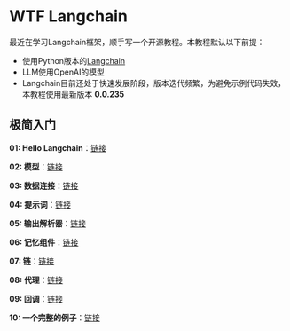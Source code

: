 # WTF Langchain

最近在学习Langchain框架，顺手写一个开源教程。本教程默认以下前提：
- 使用Python版本的[Langchain](https://github.com/hwchase17/langchain)
- LLM使用OpenAI的模型
- Langchain目前还处于快速发展阶段，版本迭代频繁，为避免示例代码失效，本教程使用最新版本 **0.0.235**
## 极简入门

**01: Hello Langchain**：[链接](https://github.com/sugarforever/wtf-langchain/tree/main/01_Hello_Langchain)

**02: 模型**：[链接](https://github.com/sugarforever/wtf-langchain/tree/main/02_Models)

**03: 数据连接**：[链接](https://github.com/sugarforever/wtf-langchain/tree/main/03_Data_Connections)

**04: 提示词**：[链接](https://github.com/sugarforever/wtf-langchain/tree/main/04_Prompts)

**05: 输出解析器**：[链接](https://github.com/sugarforever/wtf-langchain/tree/main/05_Output_Parsers)

**06: 记忆组件**：[链接](https://github.com/sugarforever/wtf-langchain/tree/main/06_Memory)

**07: 链**：[链接](https://github.com/sugarforever/wtf-langchain/tree/main/07_Chains)

**08: 代理**：[链接](https://github.com/sugarforever/wtf-langchain/tree/main/08_Agents)

**09: 回调**：[链接](https://github.com/sugarforever/wtf-langchain/tree/main/09_Callbacks)

**10: 一个完整的例子**：[链接](https://github.com/sugarforever/wtf-langchain/tree/main/10_Example)